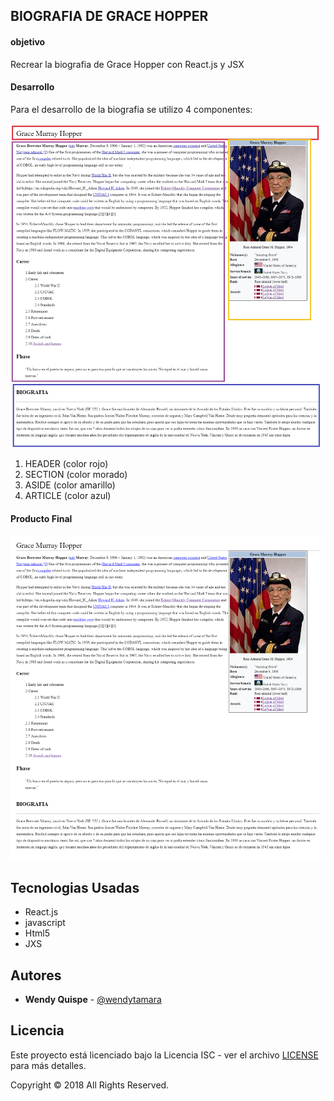 ## **BIOGRAFIA DE GRACE HOPPER**



####  **objetivo**

Recrear la biografia de Grace Hopper con React.js y JSX



####  **Desarrollo**
Para el desarrollo de la biografia se utilizo 4 componentes:

![biografia](assets/image/1.jpg "Título de la imagen")

1. HEADER (color rojo)
2. SECTION (color morado)
3. ASIDE (color amarillo)
4. ARTICLE (color azul)

#### **Producto Final**

![biografia](assets/image/2.png "Título de la imagen")


##  Tecnologias Usadas
- React.js
- javascript
- Html5
- JXS

## Autores

- **Wendy Quispe** - [@wendytamara](https://github.com/wendytamara)


## Licencia

Este proyecto está licenciado bajo la Licencia ISC - ver el archivo [LICENSE](https://www.isc.org) para más detalles.

Copyright &copy; 2018 All Rights Reserved.
